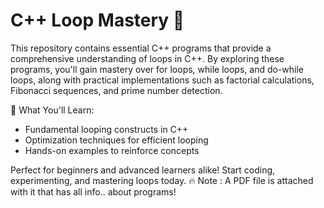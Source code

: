 # C++ Loop Mastery 🚀
This repository contains essential C++ programs that provide a comprehensive understanding of loops in C++. By exploring these programs, you'll gain mastery over for loops, while loops, and do-while loops, along with practical implementations such as factorial calculations, Fibonacci sequences, and prime number detection.

📌 What You'll Learn:
- Fundamental looping constructs in C++
- Optimization techniques for efficient looping
- Hands-on examples to reinforce concepts

Perfect for beginners and advanced learners alike! Start coding, experimenting, and mastering loops today. 🔥
Note : A PDF file is attached with it that has all info.. about programs! 
